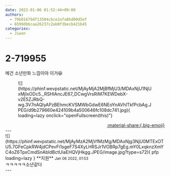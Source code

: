 ```yaml
---
date: 2022-01-06 01:52:44+09:00
authors:
  - 79b01679df13504cbce2afa8bd00d5ef
  - 6599dbbcaa26237c2ab0f3becb421b45
categories:
  - Jiwon
---
```


# 2-719955

<div class="post-container" markdown="1">
<div class="content-container md-sidebar__scrollwrap" markdown="1">

메건 소년만화 느낌이야 이거😆
<figure markdown="1">
![](https://phinf.wevpstatic.net/MjAyMjA2MjBfMjU3/MDAxNjU1NjUxMjIxODc5._RSHlAncJE67_DCwgVrsRiM7KEWDebX-v2E5ZJRbQ-wg.3V7nAQIyAPzBEhmcKVSMWbGdwE6NEoYnAVhlTkfPcbAg.JPEG/d9b279660e424109b4a500646fc108dc741.jpg){ loading=lazy onclick="openFullscreen(this)"}
</figure>


</div>
</div>

<div style="text-align: right;" markdown="1">
<a href="https://weverse.io/fromis9/fanpost/2-719955" style="text-align: right;">:material-share:{.big-emoji}</a>
</div>
---

<div class="comments-container md-sidebar__scrollwrap" markdown="1">
<div class="comment" markdown="1">
<div class='id-container' markdown="1">
![](https://phinf.wevpstatic.net/MjAyMzA2MjVfMzMg/MDAxNjg3NjU0MTExOTU5.7GFeCpkRW4jdCPevFi1sgeF7S4XyLHRSJr1VOBRp7gEg.mY0LxqknzXmYC4oZ6TpxCmdSnAbldBctUiaEHQVjHkgg.JPEG/image.jpg?type=s72){ pfp loading=lazy }
**<span class="artist">지원</span>** <small>Jan 06 2022, 01:53</small><br>
</div>
<div class='comment-body' markdown="1">
ㅋㅋㅋㅋㅋ소년같다
</div>
</div>
</div>
---

